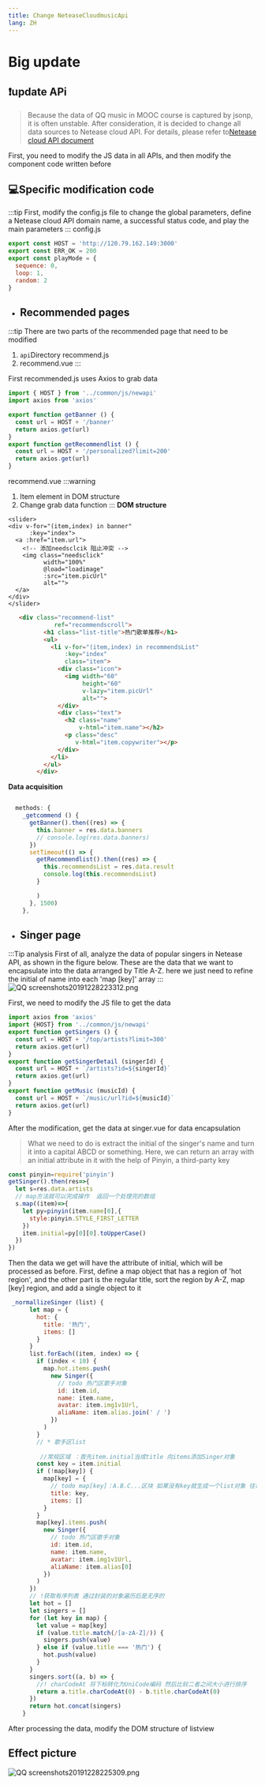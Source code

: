 ```yaml
---
title: Change NeteaseCloudmusicApi
lang: ZH
---
```

# Big update
## :exclamation:update APi 
> Because the data of QQ music in MOOC course is captured by jsonp, it is often unstable. After consideration, it is decided to change all data sources to Netease cloud API. For details, please refer to[Netease cloud API document](https://binaryify.github.io/NeteaseCloudMusicApi/#/?id=neteasecloudmusicapi)

First, you need to modify the JS data in all APIs, and then modify the component code written before

## :computer:Specific modification code
:::tip
First, modify the config.js file to change the global parameters, define a Netease cloud API domain name, a successful status code, and play the main parameters
:::
config.js
```js
export const HOST = 'http://120.79.162.149:3000'
export const ERR_OK = 200
export const playMode = {
  sequence: 0,
  loop: 1,
  random: 2
}

```
- <h2>Recommended pages</h2>
:::tip 
There are two parts of the recommended page that need to be modified
1. `api`Directory recommend.js 
2. recommend.vue
:::

First recommended.js uses Axios to grab data
```js
import { HOST } from '../common/js/newapi'
import axios from 'axios'

export function getBanner () {
  const url = HOST + '/banner'
  return axios.get(url)
}
export function getRecommendlist () {
  const url = HOST + '/personalized?limit=200'
  return axios.get(url)
}

```
recommend.vue
:::warning
1. Item element in DOM structure
2. Change grab data function
:::
**DOM structure**
```vue
<slider>
<div v-for="(item,index) in banner"
      :key="index">
  <a :href="item.url">
    <!-- 添加needsclcik 阻止冲突 -->
    <img class="needsclick"
          width="100%"
          @load="loadimage"
          :src="item.picUrl"
          alt="">
  </a>
</div>
</slider>
```
```html
   <div class="recommend-list"
             ref="recommendscroll">
          <h1 class="list-title">热门歌单推荐</h1>
          <ul>
            <li v-for="(item,index) in recommendsList"
                :key="index"
                class="item">
              <div class="icon">
                <img width="60"
                     height="60"
                     v-lazy="item.picUrl"
                     alt="">
              </div>
              <div class="text">
                <h2 class="name"
                    v-html="item.name"></h2>
                <p class="desc"
                   v-html="item.copywriter"></p>
              </div>
            </li>
          </ul>
        </div>

```
**Data acquisition**
```js

  methods: {
    _getcommend () {
      getBanner().then((res) => {
        this.banner = res.data.banners
        // console.log(res.data.banners)
      })
      setTimeout(() => {
        getRecommendlist().then((res) => {
          this.recommendsList = res.data.result
          console.log(this.recommendsList)
        }

        )
      }, 1500)
    },

```
- <h2>Singer page</h2>
:::Tip analysis
First of all, analyze the data of popular singers in Netease API, as shown in the figure below. These are the data that we want to encapsulate into the data arranged by Title A-Z. here we just need to refine the initial of name into each 'map [key]' array
:::
![QQ screenshots20191228223312.png](https://i.loli.net/2019/12/28/oUstZ5WJF9RALiT.png)

First, we need to modify the JS file to get the data
```js
import axios from 'axios'
import {HOST} from '../common/js/newapi'
export function getSingers () {
  const url = HOST + '/top/artists?limit=300'
  return axios.get(url)
}
export function getSingerDetail (singerId) {
  const url = HOST + `/artists?id=${singerId}`
  return axios.get(url)
}
export function getMusic (musicId) {
  const url = HOST + `/music/url?id=${musicId}`
  return axios.get(url)
}

```
After the modification, get the data at singer.vue for data encapsulation
>What we need to do is extract the initial of the singer's name and turn it into a capital ABCD or something. Here, we can return an array with an initial attribute in it with the help of Pinyin, a third-party key
```js
const pinyin=require('pinyin')
getSinger().then(res=>{
  let s=res.data.artists
  // map方法就可以完成操作  返回一个处理完的数组
  s.map((item)=>{
    let py=pinyin(item.name[0],{
      style:pinyin.STYLE_FIRST_LETTER
    })
    item.initial=py[0][0].toUpperCase()
  })
})
```
Then the data we get will have the attribute of initial, which will be processed as before. First, define a map object that has a region of 'hot region', and the other part is the regular title, sort the region by A-Z, map [key] region, and add a single object to it
```js
 _normallizeSinger (list) {
      let map = {
        hot: {
          title: '热门',
          items: []
        }
      }
      list.forEach((item, index) => {
        if (index < 10) {
          map.hot.items.push(
            new Singer({
              // todo 热门区歌手对象
              id: item.id,
              name: item.name,
              avatar: item.img1v1Url,
              aliaName: item.alias.join(' / ')
            })
          )
        }
        // * 歌手区list 
        
         //常规区域 ：首先item.initial当成title 向items添加Singer对象
        const key = item.initial
        if (!map[key]) {
          map[key] = {
            // todo map[key]：A.B.C...区块 如果没有key就生成一个list对象 往每个map[key]里面push Singer对象
            title: key,
            items: []
          }
        }
        map[key].items.push(
          new Singer({
            // todo 热门区歌手对象
            id: item.id,
            name: item.name,
            avatar: item.img1v1Url,
            aliaName: item.alias[0]
          })
        )
      })
      // !获取有序列表 通过封装的对象遍历后是无序的
      let hot = []
      let singers = []
      for (let key in map) {
        let value = map[key]
        if (value.title.match(/[a-zA-Z]/)) {
          singers.push(value)
        } else if (value.title === '热门') {
          hot.push(value)
        }
      }
      singers.sort((a, b) => {
        //! charCodeAt 将下标转化为UniCode编码 然后比较二者之间大小进行排序
        return a.title.charCodeAt(0) - b.title.charCodeAt(0)
      })
      return hot.concat(singers)
    }
```
After processing the data, modify the DOM structure of listview

<h2>Effect picture</h2>

![QQ screenshots20191228225309.png](https://i.loli.net/2019/12/28/MQYpCtNjyAvaPb3.png)

